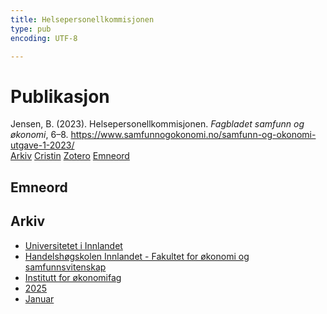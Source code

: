 ```yaml
---
title: Helsepersonellkommisjonen
type: pub
encoding: UTF-8

---
```

<h1>Publikasjon</h1>
<article id="csl-bib-container-UU89GN5G" class="csl-bib-container">
  <div class="csl-bib-body"> <div class="csl-entry">Jensen, B. (2023). Helsepersonellkommisjonen. <i>Fagbladet samfunn og økonomi</i>, 6–8. <a href="https://www.samfunnogokonomi.no/samfunn-og-okonomi-utgave-1-2023/">https://www.samfunnogokonomi.no/samfunn-og-okonomi-utgave-1-2023/</a></div> </div>
  <div class="csl-bib-buttons">
    <a href="#taxonomy-article-UU89GN5G" alt="archive" class="csl-bib-button">Arkiv</a>
    <a href="https://app.cristin.no/results/show.jsf?id=2348491" alt="Cristin" class="csl-bib-button">Cristin</a>
    <a href="http://zotero.org/groups/5881554/items/UU89GN5G" alt="Zotero" class="csl-bib-button">Zotero</a>
    <a href="#keywords-article-UU89GN5G" alt="keywords" class="csl-bib-button">Emneord</a>
  </div>
  <div id="csl-bib-meta-container-UU89GN5G"></div>
</article>
<div id="csl-bib-meta-UU89GN5G" class="csl-bib-meta">
  <article id="keywords-article-UU89GN5G" class="keywords-article">
    <h1>Emneord</h1>
    
  </article>
  <article id="taxonomy-article-UU89GN5G" class="taxonomy-article">
    <h1>Arkiv</h1>
    <ul>
      <li>
        <a href="/nn/archive/?key=3DCRN523">Universitetet i Innlandet</a>
      </li>
      <li>
        <a href="/nn/archive/?key=DU8Q9LN9">Handelshøgskolen Innlandet - Fakultet for økonomi og samfunnsvitenskap</a>
      </li>
      <li>
        <a href="/nn/archive/?key=3IQA89I8">Institutt for økonomifag</a>
      </li>
      <li>
        <a href="/nn/archive/?key=7XFLPQNF">2025</a>
      </li>
      <li>
        <a href="/nn/archive/?key=GN22DUGA">Januar</a>
      </li>
    </ul>
  </article>
</div>
